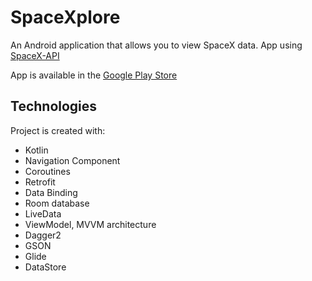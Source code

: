 # SpaceXplore

An Android application that allows you to view SpaceX data.
App using [SpaceX-API](https://github.com/r-spacex/SpaceX-API)

App is available in the [Google Play Store](https://play.google.com/store/apps/details?id=com.appdevpwl.spacex)



## Technologies
Project is created with:
* Kotlin
* Navigation Component
* Coroutines
* Retrofit
* Data Binding
* Room database
* LiveData
* ViewModel, MVVM architecture
* Dagger2
* GSON
* Glide
* DataStore 
